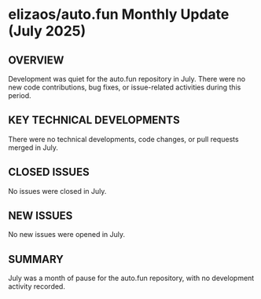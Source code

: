 # elizaos/auto.fun Monthly Update (July 2025)

## OVERVIEW
Development was quiet for the auto.fun repository in July. There were no new code contributions, bug fixes, or issue-related activities during this period.

## KEY TECHNICAL DEVELOPMENTS
There were no technical developments, code changes, or pull requests merged in July.

## CLOSED ISSUES
No issues were closed in July.

## NEW ISSUES
No new issues were opened in July.

## SUMMARY
July was a month of pause for the auto.fun repository, with no development activity recorded.